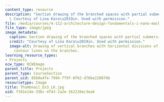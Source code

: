 ```yaml
---
content_type: resource
description: "Section drawing of the branched spaces with partial submersion in water.\
  \ Courtesy of Lina Kara\u2019in. Used with permission."
file: /media/courses/4-112-architecture-design-fundamentals-i-nano-machines-fall-2012/f341e1de336c4f432a2e162226ec3ea4_Thumbnail_Ex3_LK.jpg
file_type: image/jpeg
image_metadata:
  caption: Section drawing of the branched spaces with partial submersion in water.
  credit: "Courtesy of Lina Kara\u2019in. Used with permission."
  image-alt: Drawing of vertical branches with horizontal divisions of spaces and
    contour lines on the branches.
learning_resource_types:
- Projects
ocw_type: OCWImage
parent_title: Projects
parent_type: CourseSection
parent_uid: 8560a4fe-7994-ff9f-0f62-d76be228874b
resourcetype: Image
title: Thumbnail_Ex3_LK.jpg
uid: f341e1de-336c-4f43-2a2e-162226ec3ea4
---
```

